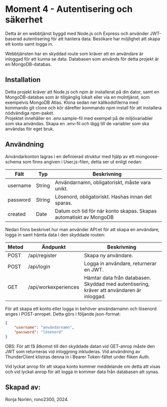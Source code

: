 # Moment 4 - Autentisering och säkerhet

Detta är en webbtjänst byggd med Node.js och Express och använder JWT-baserad autentisering
för att hantera data. Besökare har möjlighet att skapa ett konto samt logga in.

Webbtjänsten har en skyddad route som kräver att en användare är inloggad för att kunna se 
data. Databasen som används för detta projekt är en MongoDB-databas.

## Installation

Detta projekt kräver att Node.js och npm är installerat på din dator, samt en MongoDB-databas 
som är tillgänglig lokalt eller via en molntjänst, som exempelvis MongoDB Atlas. 
Klona sedan ner källkodsfilerna med kommando git clone och kör därefter kommando npm install 
för att installera nödvändiga npm-paket.  
Projektet innehåller en .env.sample-fil med exempel på de miljövariabler som ska användas.
Skapa en .env-fil och lägg till de variabler som ska användas för eget bruk. 

## Användning
Användarkonton lagras i en definierad struktur med hjälp av ett mongoose-schema som finns angiven i User.js-filen, detta ser ut enligt nedan: 

| Fält | Typ  | Beskrivning 
|--|--|--|
|username|String|Användarnamn, obligatoriskt, måste vara unikt.|
|password|String|Lösenord, obligatoriskt. Hashas innan det sparas.|
|created|Date|Datum och tid för när konto skapas. Skapas automatiskt av MongoDB|

Nedan finns beskrivet hur man använder API:et för att skapa en användare, logga in samt 
hämta data i den skyddade routen:

| Metod | Ändpunkt  | Beskrivning 
|--|--|--|
|POST|/api/register|Skapa ny användare.|
|POST|/api/login|Logga in användare, returnerar en JWT.|
|GET|/api/workexperiences|Hämtar data från databasen. Skyddad med autentisering, kräver att användaren är inloggad.|

För att skapa ett konto eller logga in behöver användarnamn och lösenord anges i POST-anropet.
Detta görs i följande json-format: 
```json
{
    "username": "användarnamn",
    "password": "lösenord"
}
```
OBS: För att få åtkomst till den skyddade datan vid GET-anrop måste den JWT som returneras vid inloggning inkluderas. Vid användning av ThunderClient klistras denna in i Bearer Token-fältet under fliken Auth. 

Vid lyckat anrop för att skapa konto kommer meddelande om detta att visas och vid lyckat anrop för att logga in kommer data från databasen att synas.

## Skapad av:
Ronja Norlén, rono2300, 2024.
